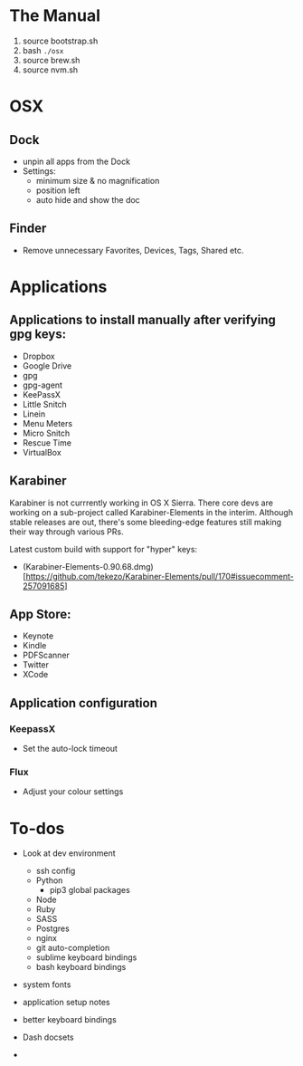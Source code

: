 # The Manual

1. source bootstrap.sh
2. bash `./osx`
3. source brew.sh
4. source nvm.sh

# OSX

## Dock
 - unpin all apps from the Dock
 - Settings:
	 - minimum size & no magnification
	 - position left
	 - auto hide and show the doc

## Finder
 - Remove unnecessary Favorites, Devices, Tags, Shared etc.

# Applications

## Applications to install manually after verifying gpg keys:
 - Dropbox
 - Google Drive
 - gpg
 - gpg-agent
 - KeePassX
 - Little Snitch
 - Linein
 - Menu Meters
 - Micro Snitch
 - Rescue Time
 - VirtualBox

## Karabiner

Karabiner is not currrently working in OS X Sierra. There core devs are working on a sub-project called Karabiner-Elements in the interim. Although stable releases are out, there's some bleeding-edge features still making their way through various PRs.

Latest custom build with support for "hyper" keys:

 - (Karabiner-Elements-0.90.68.dmg)[https://github.com/tekezo/Karabiner-Elements/pull/170#issuecomment-257091685]

## App Store:
  - Keynote
  - Kindle
  - PDFScanner
  - Twitter
  - XCode

## Application configuration

### KeepassX
 
 - Set the auto-lock timeout

### Flux

 - Adjust your colour settings
 
# To-dos

 - Look at dev environment
 	- ssh config
 	- Python
 		- pip3 global packages
 	- Node
 	- Ruby
 	- SASS
 	- Postgres
 	- nginx
 	- git auto-completion
 	- sublime keyboard bindings
 	- bash keyboard bindings
 - system fonts
 - application setup notes
 - better keyboard bindings
 - Dash docsets

 - 
